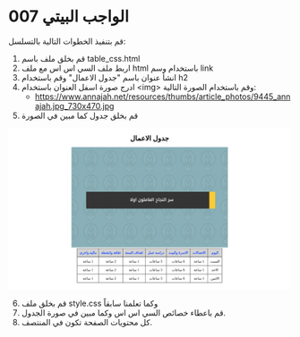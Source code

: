 # الواجب البيتي 007

قم بتنفيذ الخطوات التالية بالتسلسل:

1. قم بخلق ملف باسم table_css.html
2. اربط ملف السي اس اس مع ملف html باستخدام وسم link
3. انشأ عنوان باسم "جدول الاعمال" وقم باستخدام h2
4. ادرج صورة اسفل العنوان باستخدام \<img\> وقم باستخدام الصورة التالية:
   - https://www.annajah.net/resources/thumbs/article_photos/9445_annajah.jpg_730x470.jpg
5. قم بخلق جدول كما مبين في الصورة

![homework_007](./table_css.png)

6. قم بخلق ملف style.css وكما تعلمنا سابقاً
7. قم باعطاء خصائص السي اس اس وكما مبين في صورة الجدول.
8. كل محتويات الصفحة تكون في المنتصف.
